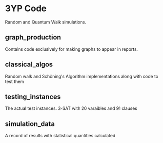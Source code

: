 # 3YP Code
Random and Quantum Walk simulations.

## graph_production
Contains code exclusively for making graphs to appear in reports.

## classical_algos
Random walk and Schöning's Algorithm implementations along with code to test them

## testing_instances
The actual test instances. 3-SAT with 20 varaibles and 91 clauses

## simulation_data
A record of results with statistical quantities calculated
